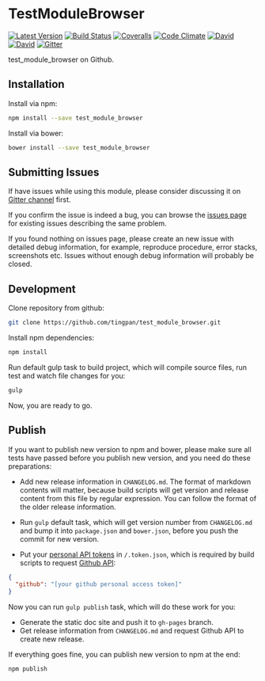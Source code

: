# TestModuleBrowser

[![Latest Version](https://img.shields.io/npm/v/test_module_browser.svg)](https://www.npmjs.com/package/test_module_browser)
[![Build Status](https://img.shields.io/travis/tingpan/test_module_browser.svg)](https://travis-ci.org/tingpan/test_module_browser)
[![Coveralls](https://img.shields.io/coveralls/tingpan/test_module_browser.svg)](https://coveralls.io/github/tingpan/test_module_browser)
[![Code Climate](https://img.shields.io/codeclimate/github/tingpan/test_module_browser.svg)](https://codeclimate.com/github/tingpan/test_module_browser)
[![David](https://img.shields.io/david/tingpan/test_module_browser.svg)](https://david-dm.org/tingpan/test_module_browser)
[![David](https://img.shields.io/david/dev/tingpan/test_module_browser.svg)](https://david-dm.org/tingpan/test_module_browser#info=devDependencies)
[![Gitter](https://img.shields.io/gitter/room/nwjs/nw.js.svg)](https://gitter.im/tingpan/test_module_browser)

test_module_browser on Github.

## Installation

Install via npm:

```bash
npm install --save test_module_browser
```

Install via bower:

```bash
bower install --save test_module_browser
```

## Submitting Issues

If have issues while using this module, please consider discussing it on [Gitter channel](https://gitter.im/tingpan/test_module_browser) first.

If you confirm the issue is indeed a bug, you can browse the [issues page](https://github.com/tingpan/test_module_browser/issues) for existing issues describing the same problem.

If you found nothing on issues page, please create an new issue with detailed debug information, for example, reproduce procedure, error stacks, screenshots etc. Issues without enough debug information will probably be closed.

## Development

Clone repository from github:

```bash
git clone https://github.com/tingpan/test_module_browser.git
```

Install npm dependencies:

```bash
npm install
```

Run default gulp task to build project, which will compile source files, run test and watch file changes for you:

```bash
gulp
```

Now, you are ready to go.

## Publish

If you want to publish new version to npm and bower, please make sure all tests have passed before you publish new version, and you need do these preparations:

* Add new release information in `CHANGELOG.md`. The format of markdown contents will matter, because build scripts will get version and release content from this file by regular expression. You can follow the format of the older release information.

* Run `gulp` default task, which will get version number from `CHANGELOG.md` and bump it into `package.json` and `bower.json`, before you push the commit for new version.

* Put your [personal API tokens](https://github.com/blog/1509-personal-api-tokens) in `/.token.json`, which is required by build scripts to request [Github API](https://developer.github.com/v3/):

```json
{
  "github": "[your github personal access token]"
}
```

Now you can run `gulp publish` task, which will do these work for you:

* Generate the static doc site and push it to `gh-pages` branch.
* Get release information from `CHANGELOG.md` and request Github API to create new release.

If everything goes fine, you can publish new version to npm at the end:

```bash
npm publish
```
